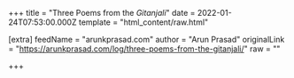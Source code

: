 
+++
title = "Three Poems from the <cite>Gitanjali</cite>"
date = 2022-01-24T07:53:00.000Z
template = "html_content/raw.html"

[extra]
feedName = "arunkprasad.com"
author = "Arun Prasad"
originalLink = "https://arunkprasad.com/log/three-poems-from-the-gitanjali/"
raw = ""

+++

